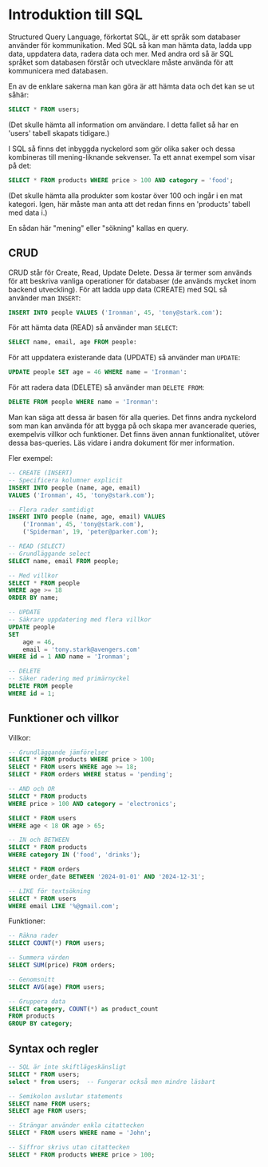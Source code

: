 # Introduktion till SQL

Structured Query Language, förkortat SQL, är ett språk som databaser använder för kommunikation. Med SQL så kan man hämta data, ladda upp data, uppdatera data, radera data och mer. Med andra ord så är SQL språket som databasen förstår och utvecklare måste använda för att kommunicera med databasen. 

En av de enklare sakerna man kan göra är att hämta data och det kan se ut såhär:
```sql
SELECT * FROM users;
```
(Det skulle hämta all information om användare. I detta fallet så har en 'users' tabell skapats tidigare.)

I SQL så finns det inbyggda nyckelord som gör olika saker och dessa kombineras till mening-liknande sekvenser. Ta ett annat exempel som visar på det:
```sql
SELECT * FROM products WHERE price > 100 AND category = 'food';  
```
(Det skulle hämta alla produkter som kostar över 100 och ingår i en mat kategori. Igen, här måste man anta att det redan finns en 'products' tabell med data i.)

En sådan här "mening" eller "sökning" kallas en query.

## CRUD

CRUD står för Create, Read, Update Delete. Dessa är termer som används för att beskriva vanliga operationer för databaser (de används mycket inom backend utveckling). För att ladda upp data (CREATE) med SQL så använder man `INSERT`:
```sql
INSERT INTO people VALUES ('Ironman', 45, 'tony@stark.com'):
```

För att hämta data (READ) så använder man `SELECT`:
```sql
SELECT name, email, age FROM people:
```

För att uppdatera existerande data (UPDATE) så använder man `UPDATE`:
```sql
UPDATE people SET age = 46 WHERE name = 'Ironman':
```

För att radera data (DELETE) så använder man `DELETE FROM`:
```sql
DELETE FROM people WHERE name = 'Ironman':
```

Man kan säga att dessa är basen för alla queries. Det finns andra nyckelord som man kan använda för att bygga på och skapa mer avancerade queries, exempelvis villkor och funktioner. Det finns även annan funktionalitet, utöver dessa bas-queries. Läs vidare i andra dokument för mer information. 

Fler exempel:

```sql
-- CREATE (INSERT)
-- Specificera kolumner explicit
INSERT INTO people (name, age, email) 
VALUES ('Ironman', 45, 'tony@stark.com');

-- Flera rader samtidigt
INSERT INTO people (name, age, email) VALUES 
    ('Ironman', 45, 'tony@stark.com'),
    ('Spiderman', 19, 'peter@parker.com');

-- READ (SELECT)
-- Grundläggande select
SELECT name, email FROM people;

-- Med villkor
SELECT * FROM people 
WHERE age >= 18 
ORDER BY name;

-- UPDATE
-- Säkrare uppdatering med flera villkor
UPDATE people 
SET 
    age = 46,
    email = 'tony.stark@avengers.com'
WHERE id = 1 AND name = 'Ironman';

-- DELETE
-- Säker radering med primärnyckel
DELETE FROM people 
WHERE id = 1;
```

## Funktioner och villkor

Villkor:
```sql
-- Grundläggande jämförelser
SELECT * FROM products WHERE price > 100;
SELECT * FROM users WHERE age >= 18;
SELECT * FROM orders WHERE status = 'pending';

-- AND och OR
SELECT * FROM products 
WHERE price > 100 AND category = 'electronics';

SELECT * FROM users 
WHERE age < 18 OR age > 65;

-- IN och BETWEEN
SELECT * FROM products 
WHERE category IN ('food', 'drinks');

SELECT * FROM orders 
WHERE order_date BETWEEN '2024-01-01' AND '2024-12-31';

-- LIKE för textsökning
SELECT * FROM users 
WHERE email LIKE '%@gmail.com';
```

Funktioner:
```sql
-- Räkna rader
SELECT COUNT(*) FROM users;

-- Summera värden
SELECT SUM(price) FROM orders;

-- Genomsnitt
SELECT AVG(age) FROM users;

-- Gruppera data
SELECT category, COUNT(*) as product_count 
FROM products 
GROUP BY category;
```

## Syntax och regler

```sql
-- SQL är inte skiftlägeskänsligt
SELECT * FROM users;
select * from users;  -- Fungerar också men mindre läsbart

-- Semikolon avslutar statements
SELECT name FROM users;
SELECT age FROM users;

-- Strängar använder enkla citattecken
SELECT * FROM users WHERE name = 'John';

-- Siffror skrivs utan citattecken
SELECT * FROM products WHERE price > 100;
```
